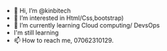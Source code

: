 * 👋 Hi, I’m @kinbitech
* 👀 I’m interested in Html/Css,bootstrap) 
* 🌱 I’m currently learning Cloud computing/ DevsOps 
* I'm still learning 
* 📫 How to reach me, 07062310129.

<!---
kinbitech38/kinbitech38 is a ✨ special ✨ repository because its `README.md` (this file) appears on your GitHub profile.
You can click the Preview link to take a look at your changes.
--->
